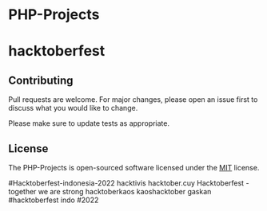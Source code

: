 # PHP-Projects
# hacktoberfest

## Contributing
Pull requests are welcome. For major changes, please open an issue first to discuss what you would like to change.

Please make sure to update tests as appropriate.

## License
The PHP-Projects is open-sourced software licensed under the [MIT](https://choosealicense.com/licenses/mit/) license.

#Hacktoberfest-indonesia-2022
hacktivis
hacktober.cuy
Hacktoberfest - together we are strong
hacktoberkaos
kaoshacktober gaskan
#hacktoberfest indo
#2022
